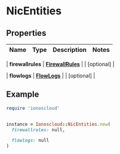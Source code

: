 # NicEntities

## Properties

| Name | Type | Description | Notes |
| ---- | ---- | ----------- | ----- |

| **firewallrules** | [**FirewallRules**](FirewallRules.md) |  | [optional] |

| **flowlogs** | [**FlowLogs**](FlowLogs.md) |  | [optional] |

## Example

```ruby
require 'ionoscloud'


instance = Ionoscloud::NicEntities.new(
  firewallrules: null,

  flowlogs: null
)
```

